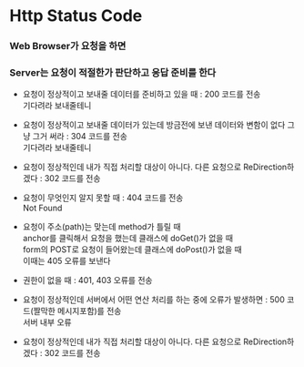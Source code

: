 # Http Status Code

### Web Browser가 요청을 하면

### Server는 요청이 적절한가 판단하고 응답 준비를 한다

* 요청이 정상적이고 보내줄 데이터를 준비하고 있을 때 : 200 코드를 전송  
기다려라 보내줄테니

* 요청이 정상적이고 보내줄 데이터가 있는데 방금전에 보낸 데이터와 변함이 없다 그냥 그거 써라 : 304 코드를 전송  
기다려라 보내줄테니

* 요청이 정상적인데 내가 직접 처리할 대상이 아니다. 다른 요청으로 ReDirection하겠다 : 302 코드를 전송

* 요청이 무엇인지 알지 못할 때 : 404 코드를 전송  
Not Found

* 요청이 주소(path)는 맞는데 method가 틀릴 때  
anchor를 클릭해서 요청을 했는데 클래스에 doGet()가 없을 때  
form의 POST로 요청이 들어왔는데 클래스에 doPost()가 없을 때  
이때는 405 오류를 보낸다

* 권한이 없을 때 : 401, 403 오류를 전송

* 요청이 정상적인데 서버에서 어떤 연산 처리를 하는 중에 오류가 발생하면 : 500 코드(짤막한 메시지포함)를 전송  
서버 내부 오류

* 요청이 정상적인데 내가 직접 처리할 대상이 아니다. 다른 요청으로 ReDirection하겠다 : 302 코드를 전송